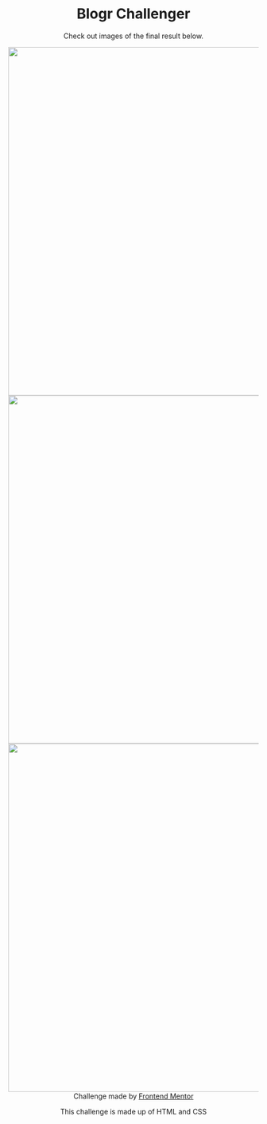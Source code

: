<h1 align="center"> Blogr Challenger </h1>

<p align="center"> Check out images of the final result below. </p>

<div align="center">
  <img src="https://user-images.githubusercontent.com/98968823/172438040-fa8942e7-3a6c-49f7-8bb5-9664f5243e55.png" width="700px" />
  <img src="https://user-images.githubusercontent.com/98968823/172438343-ec9403a2-98ed-462a-b2b0-9b720df87251.png" width="700px" />
  <img src="https://user-images.githubusercontent.com/98968823/172438461-6569ceb5-de73-4e08-806b-e7a6fb511673.png" width="700px" />
  </div>
<div align="center">
  Challenge made by <a href="https://www.frontendmentor.io/hiring"> Frontend Mentor</a>
  <p> This challenge is made up of HTML and CSS </p>
  </div>
